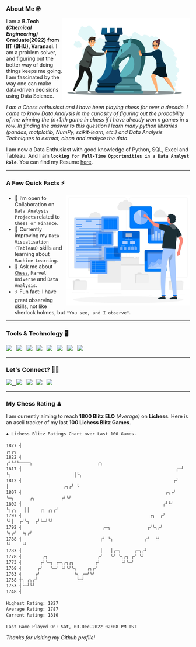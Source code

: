 ### About Me 🤓
<img align="right" alt="Coding" width="350" src="https://github.com/Laxman-Lakhan/Laxman-Lakhan/blob/master/Assets/Chess_Vector.jpg">   

I am a **B.Tech** _**(Chemical Engineering)**_ **Graduate(2022) from IIT (BHU), Varanasi**. I am a problem solver, and figuring out the better way of doing things keeps me going. I am fascinated by the way one can make data-driven decisions using Data Science. 

_I am a Chess enthusiast and I have been playing chess for over a decade. I came to know Data Analysis in the curiosity of figuring out the probability of me winning the (n+1)th game in chess if I have already won n games in a row. In finding the answer to this question I learn many python libraries (pandas, matplotlib, NumPy, scikit-learn, etc.) and Data Analysis Techniques to extract, clean and analyse the data._

I am now a Data Enthusiast with good knowledge of Python, SQL, Excel and Tableau. And I am **`looking for Full-Time Opportunities in a Data Analyst Role`**. You can find my Resume
 [here](https://drive.google.com/file/d/1UIOoogRLj5eGQFQBkuvMmTISZVdl2Ok7/view?usp=sharing).


---

### A Few Quick Facts ⚡️
<img align="right" alt="Coding" width="340" src="https://github.com/Laxman-Lakhan/Laxman-Lakhan/blob/master/Assets/Data_Vector.jpg">   

- 🤝 I’m open to Collaboration on `Data Analysis Projects` related to `Chess or Finance`.
- 📖 Currently improving my `Data Visualisation (Tableau)` skills and learning about `Machine Learning`.
- 💬 Ask me about [`Chess`](https://lichess.org/@/YourKingIsInDanger), `Marvel Universe` and `Data Analysis`.
- ⚡️ Fun fact: I have great observing skills, not like sherlock holmes, but `"You see, and I observe"`.

---
### Tools & Technology 🖥

<img src="https://img.shields.io/badge/Python-white?logo=Python&logoColor=ColorName&style=ShieldStyle" /> &nbsp;
<img src="https://img.shields.io/badge/MySQL-white?logo=MySQL&logoColor=ColorName&style=ShieldStyle" /> &nbsp;
<img src="https://img.shields.io/badge/Tableau-white?logo=Tableau&logoColor=ColorName&style=ShieldStyle" /> &nbsp;
<img src="https://img.shields.io/badge/Excel-white?logo=Microsoft+Excel&logoColor=196F3D&style=ShieldStyle" /> &nbsp;
<img src="https://img.shields.io/badge/Jupyter-white?logo=Jupyter&logoColor=ColorName&style=ShieldStyle" /> &nbsp;
<img src="https://img.shields.io/badge/pandas-white?logo=Pandas&logoColor=000080&style=ShieldStyle" /> &nbsp;
<img src="https://img.shields.io/badge/numpy-white?logo=Numpy&logoColor=85C1E9&style=ShieldStyle" /> &nbsp;
<img src="https://img.shields.io/badge/scikit learn-white?logo=Scikit+Learn&logoColor=ColorName&style=ShieldStyle" /> &nbsp;



---

### Let's Connect? 🫳🏻

<a href="mailto:laxmansingh.lakhan@gmail.com"> <img src="https://img.icons8.com/fluent/48/000000/gmail.png" width="3.5%"/> &nbsp;
[<img src="https://img.icons8.com/color/48/000000/linkedin.png" width="3.5%"/>](https://www.linkedin.com/in/laxman-lakhan/)  &nbsp;
[<img src="https://img.icons8.com/fluent/48/000000/facebook-new.png" width="3.5%"/>](https://www.facebook.com/s.laxmanlakhan/)  &nbsp;
[<img src="https://img.icons8.com/fluent/48/000000/instagram-new.png" width="3.5%"/>](https://www.instagram.com/laxman.lakhan/)  &nbsp;
[<img src="https://img.icons8.com/color/48/000000/twitter.png" width="3.5%"/>](https://twitter.com/laxman__lakhan)  &nbsp;

 ---
  
### My Chess Rating ♟
  
I am currently aiming to reach **1800 Blitz ELO** *(Average)* on **Lichess**. Here is an ascii tracker of my last **100 Lichess Blitz Games**.

  ```
  ♟︎ 𝙻𝚒𝚌𝚑𝚎𝚜𝚜 𝙱𝚕𝚒𝚝𝚣 𝚁𝚊𝚝𝚒𝚗𝚐𝚜 𝙲𝚑𝚊𝚛𝚝 𝚘𝚟𝚎𝚛 𝙻𝚊𝚜𝚝 𝟷00 𝙶𝚊𝚖𝚎𝚜.
  
1827 ┤                                                              ╭╮╭╮
1822 ┤                                                             ╭╯╰╯╰────╮                         ╭╮
1817 ┤                                                           ╭─╯        ╰╮                        │╰╮
1812 ┤                                                          ╭╯           │                     ╭╮╭╯ ╰
1807 ┤                                                       ╭╮╭╯            ╰─╮      ╭╮          ╭╯╰╯
1802 ┤                                                      ╭╯╰╯               ╰╮╭╮   ││    ╭╮ ╭╮╭╯
1797 ┤                                                 ╭╮  ╭╯                   ╰╯│  ╭╯╰╮  ╭╯╰─╯╰╯
1792 ┤                               ╭─╮              ╭╯╰╮╭╯                      ╰╮╭╯  ╰╮╭╯
1788 ┤                              ╭╯ ╰╮            ╭╯  ╰╯                        ╰╯    ╰╯
1783 ┤                              │   │╭─╮     ╭─╮╭╯
1778 ┤        ╭╮                   ╭╯   ╰╯ ╰╮╭╮ ╭╯ ╰╯
1773 ┤       ╭╯╰─╮ ╭─╮╭╮╭╮        ╭╯        ╰╯╰─╯
1768 ┤      ╭╯   ╰─╯ ╰╯╰╯╰╮    ╭╮╭╯
1763 ┤     ╭╯             ╰╮ ╭─╯╰╯
1758 ┼╮ ╭╮╭╯               ╰─╯
1753 ┤╰─╯╰╯
1748 ┤ 

Highest Rating: 1827
Average Rating: 1787
Current Rating: 1810 

Last Game Played On: Sat, 03-Dec-2022 02:08 PM IST
  ```
  
  
*Thanks for visiting my Github profile!*
